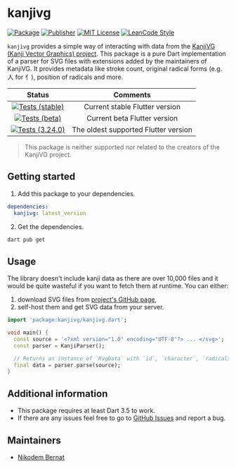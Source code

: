 <!--
This README describes the package. If you publish this package to pub.dev,
this README's contents appear on the landing page for your package.

For information about how to write a good package README, see the guide for
[writing package pages](https://dart.dev/guides/libraries/writing-package-pages).

For general information about developing packages, see the Dart guide for
[creating packages](https://dart.dev/guides/libraries/create-library-packages)
and the Flutter guide for
[developing packages and plugins](https://flutter.dev/developing-packages).
-->

# kanjivg

[![Package](https://img.shields.io/pub/v/kanjivg.svg)](https://pub.dev/packages/kanjivg) [![Publisher](https://img.shields.io/pub/publisher/kanjivg.svg)](https://pub.dev/packages/kanjivg/publisher) [![MIT License](https://img.shields.io/badge/license-MIT-purple.svg)](https://opensource.org/licenses/MIT) [![LeanCode Style](https://img.shields.io/badge/style-leancode__lint-black)](https://pub.dartlang.org/packages/leancode_lint)

`kanjivg` provides a simple way of interacting with data from the [KanjiVG (Kanji Vector Graphics) project](https://kanjivg.tagaini.net). This package is a pure Dart implementation of a parser for SVG files with extensions added by the maintainers of KanjiVG. It provides metadata like stroke count, original radical forms (e.g. 人 for 亻), position of radicals and more.

|                                                                                    Status                                                                                     |               Comments               |
| :---------------------------------------------------------------------------------------------------------------------------------------------------------------------------: | :----------------------------------: |
| [![Tests (stable)](https://github.com/n-bernat/kanjivg/actions/workflows/test_stable.yaml/badge.svg)](https://github.com/n-bernat/kanjivg/actions/workflows/test_stable.yaml) |    Current stable Flutter version    |
|    [![Tests (beta)](https://github.com/n-bernat/kanjivg/actions/workflows/test_beta.yaml/badge.svg)](https://github.com/n-bernat/kanjivg/actions/workflows/test_beta.yaml)    |     Current beta Flutter version     |
|    [![Tests (3.24.0)](https://github.com/n-bernat/kanjivg/actions/workflows/test_min.yaml/badge.svg)](https://github.com/n-bernat/kanjivg/actions/workflows/test_min.yaml)    | The oldest supported Flutter version |

> This package is neither supported nor related to the creators of the KanjiVG project.

## Getting started

1. Add this package to your dependencies.

```yaml
dependencies:
  kanjivg: latest_version
```

2. Get the dependencies.

```sh
dart pub get
```

## Usage

The library doesn't include kanji data as there are over 10,000 files and it would be quite wasteful if you want to fetch them at runtime.
You can either:

1. download SVG files from [project's GitHub page](https://github.com/KanjiVG/kanjivg/releases),
2. self-host them and get SVG data from your server.

```dart
import 'package:kanjivg/kanjivg.dart';

void main() {
  const source = '<?xml version="1.0" encoding="UTF-8"?> ... </svg>';
  const parser = KanjiParser();

  // Returns an instance of `KvgData` with `id`, `character`, `radicals` and `strokes`.
  final data = parser.parse(source);
}
```

## Additional information

- This package requires at least Dart 3.5 to work.
- If there are any issues feel free to go to [GitHub Issues](https://github.com/n-bernat/kanjivg/issues) and report a bug.

## Maintainers

- [Nikodem Bernat](https://nikodembernat.com)
